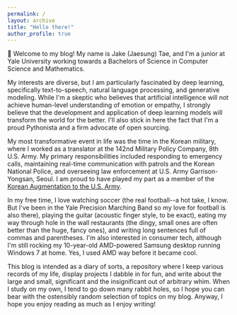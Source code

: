 ```yaml
---
permalink: /
layout: archive
title: "Hello there!"
author_profile: true
---
```


:wave: Welcome to my blog! My name is Jake (Jaesung) Tae, and I'm a junior at Yale University working towards a Bachelors of Science in Computer Science and Mathematics.

My interests are diverse, but I am particularly fascinated by deep learning, specifically text-to-speech, natural language processing, and generative modeling. While I'm a skeptic who believes that artificial intelligence will not achieve human-level  understanding of emotion or empathy, I strongly believe that the development and application of deep learning models will transform the world for the better. I'll also stick in here the fact that I'm a proud Pythonista and a firm advocate of open sourcing.

My most transformative event in life was the time in the Korean military, where I worked as a translator at the 142nd Military Policy Company, 8th U.S. Army. My primary responsibilities included responding to emergency calls, maintaining real-time communication with patrols and the Korean National Police, and overseeing law enforcement at U.S. Army Garrison-Yongsan, Seoul. I am proud to have played my part as a member of the [Korean Augmentation to the U.S. Army](https://en.wikipedia.org/wiki/Korean_Augmentation_To_the_United_States_Army).

In my free time, I love watching soccer (the real football--a hot take, I know. But I've been in the Yale Precision Marching Band so my love for football is also there), playing the guitar (acoustic finger style, to be exact), eating my way through hole in the wall restaurants (the dingy, small ones are often better than the huge, fancy ones), and writing long sentences full of commas and parentheses. I'm also interested in consumer tech, although  I'm still rocking my 10-year-old AMD-powered Samsung desktop running Windows 7 at home. Yes, I used AMD way before it became cool.

This blog is intended as a diary of sorts, a repository where I keep various records of my life, display projects I dabble in for fun, and write about the large and small, significant and the insignificant out of arbitrary whim. When I study on my own, I tend to go down many rabbit holes, so I hope you can bear with the ostensibly random selection of topics on my blog. Anyway, I hope you enjoy reading as much as I  enjoy writing!
